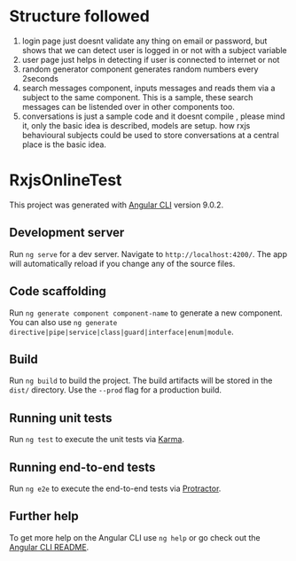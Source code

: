 
# Structure followed
  1. login page just doesnt validate any thing on email or password, but shows that we can detect user is logged in or not with a subject variable
  2. user page just helps in detecting if user is connected to internet or not
  3. random generator component generates random numbers every 2seconds
  4. search messages component, inputs messages and reads them via a subject to the same component. This is a sample, these search messages can be listended over in other components too.
  5. conversations is just a sample code and it doesnt compile , please mind it, only the basic idea is described, models are setup. how rxjs behavioural subjects could be used to store conversations at a central place is the basic idea.

# RxjsOnlineTest

This project was generated with [Angular CLI](https://github.com/angular/angular-cli) version 9.0.2.

## Development server

Run `ng serve` for a dev server. Navigate to `http://localhost:4200/`. The app will automatically reload if you change any of the source files.

## Code scaffolding

Run `ng generate component component-name` to generate a new component. You can also use `ng generate directive|pipe|service|class|guard|interface|enum|module`.

## Build

Run `ng build` to build the project. The build artifacts will be stored in the `dist/` directory. Use the `--prod` flag for a production build.

## Running unit tests

Run `ng test` to execute the unit tests via [Karma](https://karma-runner.github.io).

## Running end-to-end tests

Run `ng e2e` to execute the end-to-end tests via [Protractor](http://www.protractortest.org/).

## Further help

To get more help on the Angular CLI use `ng help` or go check out the [Angular CLI README](https://github.com/angular/angular-cli/blob/master/README.md).
